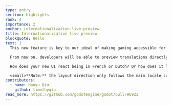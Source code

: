 ```yaml
---
type: entry
section: highlights
rank: 4
importance: 2
anchor: internationalization-live-preview
title: Internationalization live preview
blockquote: Hello
text: |
  This new feature is key to our ideal of making gaming accessible for everyone.

  From now on, developers will be able to preview translations directly from the editor viewport. This will ease up the burden of testing the GUI in multiple languages.

  How does your new UI react being in French or Dutch? Or how does it look in simplified or traditional Chinese, or even in Hindi?

  <small>**Note:** the layout direction only follows the main locale currently, [We're working on fixing this issue.](https://github.com/godotengine/godot/pull/97918)</small>
contributors:
  - name: Haoyu Qiu
    github: timothyqiu
read_more: https://github.com/godotengine/godot/pull/96921
---
```


